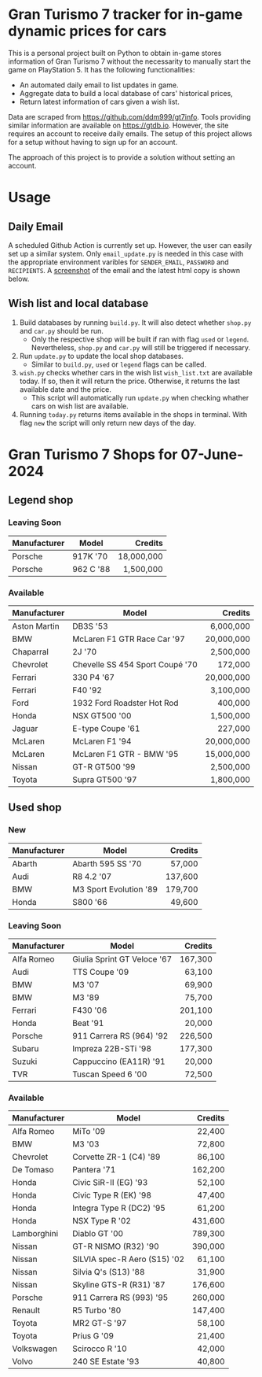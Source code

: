 # Gran Turismo 7 tracker for in-game dynamic prices for cars

This is a personal project built on Python to obtain in-game stores information of Gran Turismo 7 without the necessarity to manually start the game on PlayStation 5. It has the following functionalities:

- An automated daily email to list updates in game.
- Aggregate data to build a local database of cars' historical prices,
- Return latest information of cars given a wish list.

Data are scraped from https://github.com/ddm999/gt7info. Tools providing similar information are available on https://gtdb.io. However, the site requires an account to receive daily emails. The setup of this project allows for a setup without having to sign up for an account.

The approach of this project is to provide a solution without setting an account.

# Usage

## Daily Email

A scheduled Github Action is currently set up. However, the user can easily set up a similar system. Only `email_update.py` is needed in this case with the appropriate environment varibles for `SENDER_EMAIL`, `PASSWORD` and `RECIPIENTS`. A [screenshot](https://raw.githubusercontent.com/marcohoucheng/Gran-Turismo-7-Price-Tracker/main/data/email_screenshot.png) of the email and the latest html copy is shown below.

## Wish list and local database

1. Build databases by running `build.py`. It will also detect whether `shop.py` and `car.py` should be run.
    - Only the respective shop will be built if ran with flag `used` or `legend`. Nevertheless, `shop.py` and `car.py` will still be triggered if necessary.
2. Run `update.py` to update the local shop databases.
    - Similar to `build.py`, `used` or `legend` flags can be called.
3. `wish.py` checks whether cars in the wish list `wish_list.txt` are available today. If so, then it will return the price. Otherwise, it returns the last available date and the price.
    - This script will automatically run `update.py` when checking whather cars on wish list are available.
4. Running `today.py` returns items available in the shops in terminal. With flag `new` the script will only return new days of the day.


# Gran Turismo 7 Shops for 07-June-2024



## Legend shop

### Leaving Soon
 | Manufacturer | Model | Credits |
 | --- | --- | --: |
|Porsche|917K '70|18,000,000|
|Porsche|962 C '88|1,500,000|

### Available
 | Manufacturer | Model | Credits |
 | --- | --- | --: |
|Aston Martin|DB3S '53|6,000,000|
|BMW|McLaren F1 GTR Race Car '97|20,000,000|
|Chaparral|2J '70|2,500,000|
|Chevrolet|Chevelle SS 454 Sport Coupé '70|172,000|
|Ferrari|330 P4 '67|20,000,000|
|Ferrari|F40 '92|3,100,000|
|Ford|1932 Ford Roadster Hot Rod|400,000|
|Honda|NSX GT500 '00|1,500,000|
|Jaguar|E-type Coupe '61|227,000|
|McLaren|McLaren F1 '94|20,000,000|
|McLaren|McLaren F1 GTR - BMW '95|15,000,000|
|Nissan|GT-R GT500 '99|2,500,000|
|Toyota|Supra GT500 '97|1,800,000|


## Used shop

### New
 | Manufacturer | Model | Credits |
 | --- | --- | --: |
|Abarth|Abarth 595 SS '70|57,000|
|Audi|R8 4.2 '07|137,600|
|BMW|M3 Sport Evolution '89|179,700|
|Honda|S800 '66|49,600|

### Leaving Soon
 | Manufacturer | Model | Credits |
 | --- | --- | --: |
|Alfa Romeo|Giulia Sprint GT Veloce '67|167,300|
|Audi|TTS Coupe '09|63,100|
|BMW|M3 '07|69,900|
|BMW|M3 '89|75,700|
|Ferrari|F430 '06|201,100|
|Honda|Beat '91|20,000|
|Porsche|911 Carrera RS (964) '92|226,500|
|Subaru|Impreza 22B-STi '98|177,300|
|Suzuki|Cappuccino (EA11R) '91|20,000|
|TVR|Tuscan Speed 6 '00|72,500|

### Available
 | Manufacturer | Model | Credits |
 | --- | --- | --: |
|Alfa Romeo|MiTo '09|22,400|
|BMW|M3 '03|72,800|
|Chevrolet|Corvette ZR-1 (C4) '89|86,100|
|De Tomaso|Pantera '71|162,200|
|Honda|Civic SiR-II (EG) '93|52,100|
|Honda|Civic Type R (EK) '98|47,400|
|Honda|Integra Type R (DC2) '95|61,200|
|Honda|NSX Type R '02|431,600|
|Lamborghini|Diablo GT '00|789,300|
|Nissan|GT-R NISMO (R32) '90|390,000|
|Nissan|SILVIA spec-R Aero (S15) '02|61,100|
|Nissan|Silvia Q's (S13) '88|31,900|
|Nissan|Skyline GTS-R (R31) '87|176,600|
|Porsche|911 Carrera RS (993) '95|260,000|
|Renault|R5 Turbo '80|147,400|
|Toyota|MR2 GT-S '97|58,100|
|Toyota|Prius G '09|21,400|
|Volkswagen|Scirocco R '10|42,000|
|Volvo|240 SE Estate '93|40,800|
